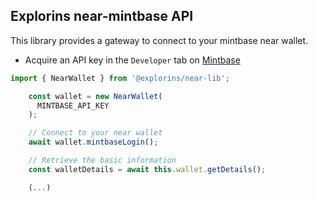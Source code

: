 ## Explorins near-mintbase API

This library provides a gateway to connect to your mintbase near wallet.

- Acquire an API key in the `Developer` tab on [Mintbase](https://mintbase.io/developer)


```typescript
import { NearWallet } from '@explorins/near-lib';

    const wallet = new NearWallet(
      MINTBASE_API_KEY
    );

    // Connect to your near wallet
    await wallet.mintbaseLogin();

    // Retrieve the basic information
    const walletDetails = await this.wallet.getDetails();

    (...)
    
```